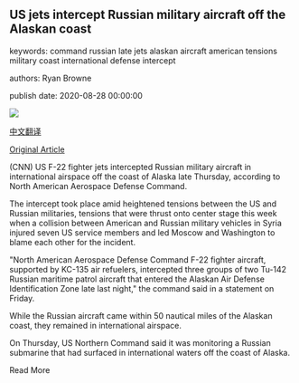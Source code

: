 ## US jets intercept Russian military aircraft off the Alaskan coast

keywords: command russian late jets alaskan aircraft american tensions military coast international defense intercept

authors: Ryan Browne

publish date: 2020-08-28 00:00:00

![](https://cdn.cnn.com/cnnnext/dam/assets/180217124747-us-air-force-f22-raptors-syria-020218-super-tease.jpg)

[中文翻译](US%20jets%20intercept%20Russian%20military%20aircraft%20off%20the%20Alaskan%20coast_zh.md)

[Original Article](https://edition.cnn.com/2020/08/28/politics/us-jets-intercept-russians-alaska/index.html)

(CNN) US F-22 fighter jets intercepted Russian military aircraft in international airspace off the coast of Alaska late Thursday, according to North American Aerospace Defense Command.

The intercept took place amid heightened tensions between the US and Russian militaries, tensions that were thrust onto center stage this week when a collision between American and Russian military vehicles in Syria injured seven US service members and led Moscow and Washington to blame each other for the incident.

"North American Aerospace Defense Command F-22 fighter aircraft, supported by KC-135 air refuelers, intercepted three groups of two Tu-142 Russian maritime patrol aircraft that entered the Alaskan Air Defense Identification Zone late last night," the command said in a statement on Friday.

While the Russian aircraft came within 50 nautical miles of the Alaskan coast, they remained in international airspace.

On Thursday, US Northern Command said it was monitoring a Russian submarine that had surfaced in international waters off the coast of Alaska.

Read More